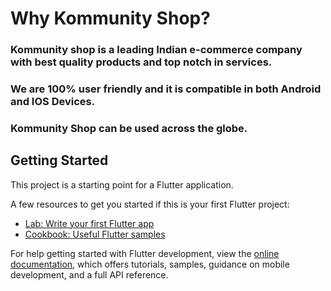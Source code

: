 

# Why Kommunity Shop?

### Kommunity shop is a leading Indian e-commerce company with best quality products and top notch in services.

### We are 100% user friendly and it is compatible in both Android and IOS Devices. 

### Kommunity Shop can be used across the globe.

## Getting Started

This project is a starting point for a Flutter application.

A few resources to get you started if this is your first Flutter project:

- [Lab: Write your first Flutter app](https://docs.flutter.dev/get-started/codelab)
- [Cookbook: Useful Flutter samples](https://docs.flutter.dev/cookbook)

For help getting started with Flutter development, view the
[online documentation](https://docs.flutter.dev/), which offers tutorials,
samples, guidance on mobile development, and a full API reference.
